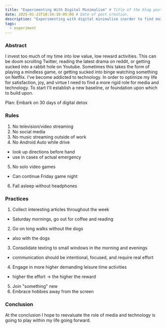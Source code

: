```yaml
---
title: "Experimenting With Digital Minimalism" # Title of the blog post.
date: 2025-01-23T18:34:10-05:00 # Date of post creation.
description: "Experimenting with digital minimalism inorder to find more time in the day and happiness in life" # Description used for search engine.
tags:
  - experiment
---
```


### Abstract

I invest too much of my time into low value, low reward activities. This can be doom scrolling Twitter, reading the latest drama on reddit, or getting sucked into a rabbit hole on Youtube. Sometimes this takes the form of playing a mindless game, or getting sucked into binge watching something on Netflix. I've become addicted to technology. In order to optimize my life for satisfaction, joy, and virtue I need to find a more rigid role for media and technology. To start I'll establish a new baseline, or foundation upon which to build upon.  

Plan: Embark on 30 days of digital detox

### Rules 

1. No television/video streaming
2. No social media
3. No music streaming outside of work
4. No Android Auto while drive 
  - look up directions before hand
  - use in cases of actual emergency
5. No solo video games
  - Can continue Friday game night
6. Fall asleep without headphones

### Practices

1. Collect interesting articles throughout the week
  - Saturday mornings, go out for coffee and reading
2. Go on long walks without the dogs
  - also with the dogs
3. Consolidate texting to small windows in the morning and evenings
  - communication should be intentional, focused, and require real effort
4. Engage in more higher demanding leisure time activities
  - higher the effort -> the higher the reward
5. Join "something" new
6. Embrace hobbies away from the screen


### Conclusion

At the conclusion I hope to reevaluate the role of media and technology is going to play within my life going forward.
